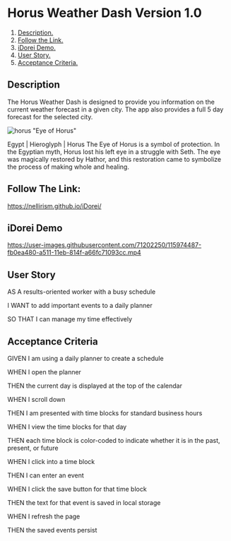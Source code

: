 
# Horus Weather Dash Version 1.0

1. [ Description. ](#desc)
2. [ Follow the Link. ](#urlz)
3. [ iDorei Demo. ](#demo)
4. [ User Story. ](#story)
5. [ Acceptance Criteria. ](#ac)

<a name="desc"></a>
## Description

The Horus Weather Dash is designed to provide you information on the current weather forecast in a given city. The app also provides a full 5 day forecast for the selected city. 

![horus](https://user-images.githubusercontent.com/71202250/116793554-45e16c80-aa7c-11eb-8e63-1171d1f41423.jpg) 
"Eye of Horus" 

Egypt | Hieroglyph | Horus 
The Eye of Horus is a symbol of protection.
In the Egyptian myth, Horus lost his left eye in a struggle with Seth. 
The eye was magically restored by Hathor, and this restoration came to symbolize the process of making whole and healing.

<a name="urlz"></a>
## Follow The Link:

https://nellirism.github.io/iDorei/

<a name="demo"></a>
## iDorei Demo

https://user-images.githubusercontent.com/71202250/115974487-fb0ea480-a511-11eb-814f-a66fc71093cc.mp4

<a name="story"></a>
## User Story

AS A results-oriented worker with a busy schedule

I WANT to add important events to a daily planner

SO THAT I can manage my time effectively


<a name="ac"></a>
## Acceptance Criteria

GIVEN I am using a daily planner to create a schedule

WHEN I open the planner

THEN the current day is displayed at the top of the calendar

WHEN I scroll down

THEN I am presented with time blocks for standard business hours

WHEN I view the time blocks for that day

THEN each time block is color-coded to indicate whether it is in the past, present, or future

WHEN I click into a time block

THEN I can enter an event

WHEN I click the save button for that time block

THEN the text for that event is saved in local storage

WHEN I refresh the page

THEN the saved events persist
